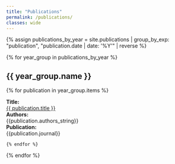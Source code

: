 ```yaml
---
title: "Publications"
permalink: /publications/
classes: wide
---
```


<link rel="stylesheet" href="{{ '/assets/css/custom.css' | relative_url }}">

{% assign publications_by_year = site.publications | group_by_exp: "publication", "publication.date | date: '%Y'" | reverse %}

{% for year_group in publications_by_year %}
<h2> {{ year_group.name }} </h2>

{% for publication in year_group.items %}
<div class="presentation-list">
    <div> 
        <b>Title:</b><br><a href="{{ publication.url }}">{{ publication.title }}</a>
    </div>
        <b>Authors:</b><br>{{publication.authors_string}}
    <div>
    </div>
    <div>
        <b>Publication:</b><br>
        {{publication.journal}}
    </div>
</div>

    {% endfor %}
{% endfor %}
